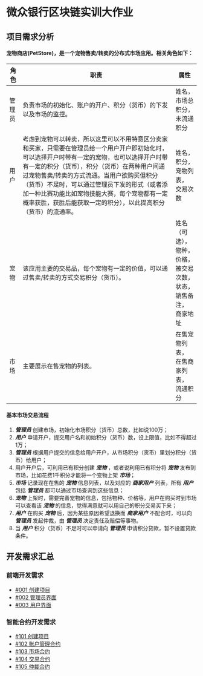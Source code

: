 # 微众银行区块链实训大作业

## 项目需求分析
#### 宠物商店(PetStore)，是一个宠物售卖/转卖的分布式市场应用。相关角色如下：
|角色|职责|属性|
|-|-|-|
|管理员|负责市场的初始化、账户的开户、积分（货币）的下发以及市场的监控。|姓名，<br/>市场总积分，<br/>未流通积分|
|用户|考虑到宠物可以转卖，所以这里可以不用特意区分卖家和买家，只需要在管理员给一个用户开户即初始化时，可以选择开户时带有一定的宠物，也可以选择开户时带有一定的积分（货币），积分（货币）在两种用户间通过宠物售卖/转卖的方式流通。当用户欲购买但积分（货币）不足时，可以通过管理员下发的形式（或者添加一种比赛功能比如宠物技能大赛，每个宠物都有一定概率获胜，获胜后能获取一定的积分），以此提高积分（货币）的流通率。|姓名，<br/>积分，<br/>宠物列表，<br/>交易次数<br/>|
|宠物|该应用主要的交易品，每个宠物有一定的价值，可以通过售卖/转卖的方式交易积分（货币）。|姓名（可选），<br/>物种，<br/>价格，<br/>被交易次数，<br/>状态，<br/>销售备注，<br/>商家地址|
|市场|主要展示在售宠物的列表。|在售宠物列表，<br/>在售商家列表，<br/>流通积分|
#### 基本市场交易流程
1. ***管理员*** 创建市场，初始化市场积分（货币）总数，比如说100万；
2. ***用户*** 申请开户，提交用户名和初始积分（货币）数，设上限值，比如不得超过1万；
3. ***管理员*** 根据用户提交的信息给用户开户，从市场积分（货币）里划分积分（货币）给用户；
4. 用户开户后，可利用已有积分创建 ***宠物*** ，或者说利用已有积分将 ***宠物*** 发布到市场，比如花费1千积分才能将一个宠物上架 ***市场***；
5. ***市场*** 记录现在在售的 ***宠物*** 信息列表，以及对应的 ***商家用户*** 列表，所有 ***用户*** 包括 ***管理员*** 都可以通过市场查询到这些信息；
6. ***宠物*** 上架时，需要完善宠物的信息，包括物种、价格等，用户在购买时到市场可以查看该 ***宠物*** 的信息，觉得满意就可以用自己的积分交易买下来；
7. ***用户*** 在购买 ***宠物*** 后，因为某些原因希望退换而 ***商家用户*** 不配合时，可以向 ***管理员*** 发起仲裁，由 ***管理员*** 决定责任及赔偿等事物。
8. 当 ***用户*** 积分（货币）不足时可以申请向 ***管理员*** 申请积分贷款，暂不设置贷款条件。

## 开发需求汇总

### 前端开发需求
- [#001 创建项目](./WebRequirements/001%20创建项目.md)
- [#002 管理员界面](./WebRequirements/002%20管理员界面.md)
- [#003 用户界面](./WebRequirements/003%20用户界面.md)

### 智能合约开发需求
- [#101 创建项目](./ServerRequirements/101%20创建项目.md)
- [#102 账户管理合约](./ServerRequirements/102%20账户管理合约.md)
- [#103 市场合约](./ServerRequirements/103%20市场合约.md)
- [#104 交易合约](./ServerRequirements/104%20交易合约.md)
- [#105 仲裁合约](./ServerRequirements/105%20仲裁合约.md)
